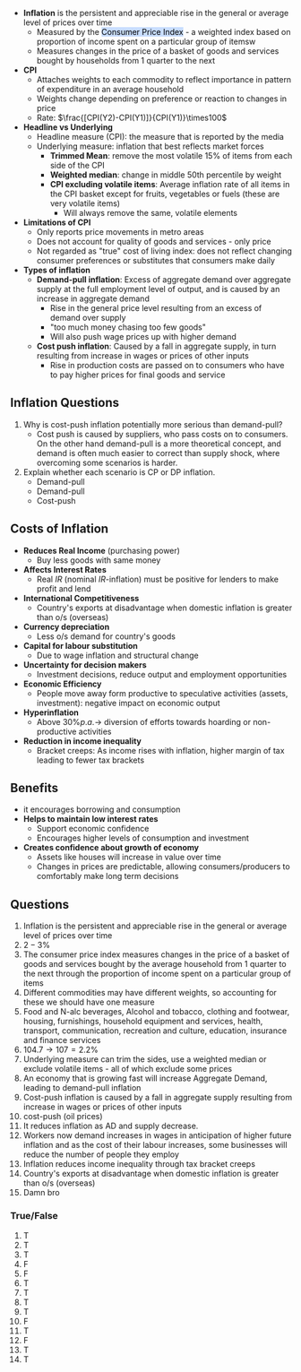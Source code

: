- **Inflation** is the persistent and appreciable rise in the general or average level of prices over time
	- Measured by the <mark style="background: #ADCCFFA6;">Consumer Price Index</mark> - a weighted index based on proportion of income spent on a particular group of itemsw
	- Measures changes in the price of a basket of goods and services bought by households from 1 quarter to the next
- **CPI**
	- Attaches weights to each commodity to reflect importance in pattern of expenditure in an average household
	- Weights change depending on preference or reaction to changes in price
	- Rate: $\frac{[CPI(Y2)-CPI(Y1)]}{CPI(Y1)}\times100$
- **Headline vs Underlying**
	- Headline measure (CPI): the measure that is reported by the media
	- Underlying measure: inflation that best reflects market forces
		- **Trimmed Mean**: remove the most volatile 15% of items from each side of the CPI
		- **Weighted median**: change in middle 50th percentile by weight
		- **CPI excluding volatile items**: Average inflation rate of all items in the CPI basket except for fruits, vegetables or fuels (these are very volatile items)
			- Will always remove the same, volatile elements
- **Limitations of CPI**
	- Only reports price movements in metro areas
	- Does not account for quality of goods and services - only price
	- Not regarded as "true" cost of living index: does not reflect changing consumer preferences or substitutes that consumers make daily
- **Types of inflation**
	- **Demand-pull inflation**: Excess of aggregate demand over aggregate supply at the full employment level of output, and is caused by an increase in aggregate demand
		- Rise in the general price level resulting from an excess of demand over supply
		- "too much money chasing too few goods"
		- Will also push wage prices up with higher demand
	- **Cost push inflation**: Caused by a fall in aggregate supply, in turn resulting from increase in wages or prices of other inputs
		- Rise in production costs are passed on to consumers who have to pay higher prices for final goods and service

## Inflation Questions
1. Why is cost-push  inflation potentially more serious than demand-pull?
	- Cost push is caused by suppliers, who pass costs on to consumers. On the other hand demand-pull is a more theoretical concept, and demand is often much easier to correct than supply shock, where overcoming some scenarios is harder.
2. Explain whether each scenario is CP or DP inflation.
	- Demand-pull
	- Demand-pull
	- Cost-push

## Costs of Inflation
- **Reduces Real Income** (purchasing power)
	- Buy less goods with same money
- **Affects Interest Rates**
	- Real $IR$ (nominal $IR$-inflation) must be positive for lenders to make profit and lend
- **International Competitiveness**
	- Country's exports at disadvantage when domestic inflation is greater than o/s (overseas)
- **Currency depreciation**
	- Less o/s demand for country's goods
- **Capital for labour substitution**
	- Due to wage inflation and structural change
- **Uncertainty for decision makers**
	- Investment decisions, reduce output and employment opportunities
- **Economic Efficiency**
	- People move away form productive to speculative activities (assets, investment): negative impact on economic output
- **Hyperinflation**
	- Above $30\% p.a. \rightarrow$ diversion of efforts towards hoarding or non-productive activities
- **Reduction in income inequality**
	- Bracket creeps: As income rises with inflation, higher margin of tax leading to fewer tax brackets

## Benefits
-  it encourages borrowing and consumption
- **Helps to maintain low interest rates**
	- Support economic confidence
	- Encourages higher levels of consumption and investment
- **Creates confidence about growth of economy**
	- Assets like houses will increase in value over time
	- Changes in prices are predictable, allowing consumers/producers to comfortably make long term decisions

## Questions
1. Inflation is the persistent and appreciable rise in the general or average level of prices over time
2. $2-3\%$
3. The consumer price index measures changes in the price of a basket of goods and services bought by the average household from 1 quarter to the next through the proportion of income spent on a particular group of items
4. Different commodities may have different weights, so accounting for these we should have one measure
5. Food and N-alc beverages, Alcohol and tobacco, clothing and footwear, housing, furnishings, household equipment and services, health, transport, communication, recreation and culture, education, insurance and finance services
6. $104.7\rightarrow 107=2.2\%$
7.  Underlying measure can trim the sides, use a weighted median or exclude volatile items - all of which exclude some prices
8. An economy that is growing fast will increase Aggregate Demand, leading to demand-pull inflation
9. Cost-push inflation is caused by a fall in aggregate supply resulting from increase in wages or prices of other inputs
10. cost-push (oil prices)
11. It reduces inflation as AD and supply decrease.
12. Workers now demand increases in wages in anticipation of higher future inflation and as the cost of their labour increases, some businesses will reduce the number of people they employ
13. Inflation reduces income inequality through tax bracket creeps
14. Country's exports at disadvantage when domestic inflation is greater than o/s (overseas)
15. Damn bro

### True/False
1. T
2. T
3. T
4. F
5. F
6. T
7. T
8. T
9. T
10. F
11. T
12. F
13. T
14. T